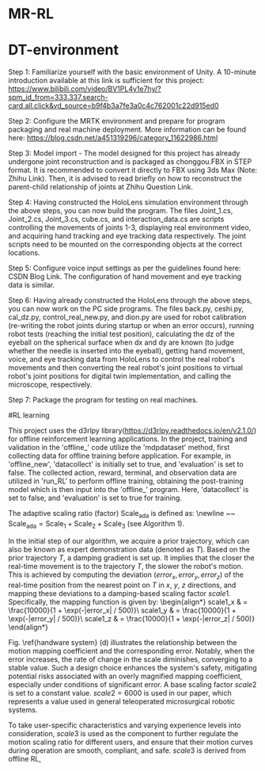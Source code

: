 # MR-RL

# DT-environment
Step 1: Familiarize yourself with the basic environment of Unity. A 10-minute introduction available at this link is sufficient for this project: https://www.bilibili.com/video/BV1PL4y1e7hy/?spm_id_from=333.337.search-card.all.click&vd_source=b9f4b3a7fe3a0c4c762001c22d915ed0

Step 2: Configure the MRTK environment and prepare for program packaging and real machine deployment. More information can be found here: https://blog.csdn.net/a451319296/category_11622986.html

Step 3: Model import - The model designed for this project has already undergone joint reconstruction and is packaged as chonggou.FBX in STEP format. It is recommended to convert it directly to FBX using 3ds Max (Note: Zhihu Link). Then, it is advised to read briefly on how to reconstruct the parent-child relationship of joints at Zhihu Question Link.

Step 4: Having constructed the HoloLens simulation environment through the above steps, you can now build the program. The files Joint_1.cs, Joint_2.cs, Joint_3.cs, cube.cs, and interaction_data.cs are scripts controlling the movements of joints 1-3, displaying real environment video, and acquiring hand tracking and eye tracking data respectively. The joint scripts need to be mounted on the corresponding objects at the correct locations.

Step 5: Configure voice input settings as per the guidelines found here: CSDN Blog Link. The configuration of hand movement and eye tracking data is similar.

Step 6: Having already constructed the HoloLens through the above steps, you can now work on the PC side programs. The files back.py, ceshi.py, cal_dz.py, control_real_new.py, and dion.py are used for robot calibration (re-writing the robot joints during startup or when an error occurs), running robot tests (reaching the initial test position), calculating the dz of the eyeball on the spherical surface when dx and dy are known (to judge whether the needle is inserted into the eyeball), getting hand movement, voice, and eye tracking data from HoloLens to control the real robot's movements and then converting the real robot's joint positions to virtual robot's joint positions for digital twin implementation, and calling the microscope, respectively.

Step 7: Package the program for testing on real machines.

#RL learning

This project uses the d3rlpy library(https://d3rlpy.readthedocs.io/en/v2.1.0/) for offline reinforcement learning applications. In the project, training and validation in the 'offline_' code utilize the 'mdpdataset' method, first collecting data for offline training before application. For example, in 'offline_new', 'datacollect' is initially set to true, and 'evaluation' is set to false. The collected action, reward, terminal, and observation data are utilized in 'run_RL' to perform offline training, obtaining the post-training model which is then input into the 'offline_' program. Here, 'datacollect' is set to false, and 'evaluation' is set to true for training.

The adaptive scaling ratio (factor) $\text{Scale}_{\text{ada}}$ is  defined as:
\newline ~~ $\text{Scale}_{\text{ada}} = \text{Scale}_1 + \text{Scale}_2 + \text{Scale}_3$ (see Algorithm 1).

In the initial step of our algorithm, we acquire a prior trajectory, which can also be known as expert demonstration data (denoted as $T$).  Based on the prior trajectory $T$, a damping gradient is set up. It implies that the closer the real-time movement is to the trajectory $T$, the slower the robot's motion. This is achieved by computing the deviation $(error_x, error_y, error_z)$ of the real-time position from the nearest point on $T$ in $x$, $y$, $z$ directions, and mapping these deviations to a damping-based scaling factor $scale1$. Specifically, the mapping function is given by:
\begin{align*}
scale1_x & = \frac{10000}{1 + \exp(-|error_x| / 500)}\\
scale1_y & = \frac{10000}{1 + \exp(-|error_y| / 500)}\\
scale1_z & = \frac{10000}{1 + \exp(-|error_z| / 500)}
\end{align*}

Fig. \ref{handware system} (d) illustrates the relationship between the motion mapping coefficient and the corresponding error. Notably, when the error increases, the rate of change in the scale diminishes, converging to a stable value. Such a design choice enhances the system's safety, mitigating potential risks associated with an overly magnified mapping coefficient, especially under conditions of significant error. A base scaling factor $scale2$ is set to a constant value.  $scale2 = 6000$ is used in our paper, which represents a value used in general teleoperated microsurgical robotic systems. 




To take user-specific characteristics and varying experience levels into consideration,   $scale3$ is used as the component to further regulate the motion scaling ratio for different users, and ensure that their motion curves during operation are smooth, compliant, and safe. $scale3$ is derived from offline RL,
